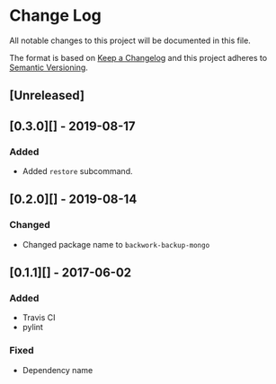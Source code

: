 # Change Log
All notable changes to this project will be documented in this file.

The format is based on [Keep a Changelog](http://keepachangelog.com/)
and this project adheres to [Semantic Versioning](http://semver.org/).


## [Unreleased]

## [0.3.0][] - 2019-08-17
### Added
- Added `restore` subcommand.

## [0.2.0][] - 2019-08-14
### Changed
- Changed package name to `backwork-backup-mongo`

## [0.1.1][] - 2017-06-02
### Added
-   Travis CI
-   pylint

### Fixed
-   Dependency name

